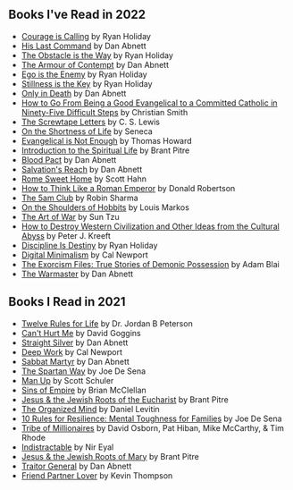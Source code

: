 ## Books I've Read in 2022
- [Courage is Calling](https://www.amazon.com/Courage-Calling-Fortune-Favors-Brave/dp/0593191676/ref=sr_1_1?crid=3I16QU4TOG2NF&keywords=courage+is+calling+ryan+holiday&qid=1641406889&sprefix=courage+is+calling%2Caps%2C138&sr=8-1) by Ryan Holiday
- [His Last Command](https://www.amazon.com/The-Lost-Gaunts-Ghosts-Omnibus/dp/1844168182/ref=tmm_pap_swatch_0?_encoding=UTF8&qid=1642534161&sr=8-1) by Dan Abnett
- [The Obstacle is the Way](https://www.amazon.com/Obstacle-Way-Timeless-Turning-Triumph/dp/1591846358/ref=sr_1_1?keywords=the+obstacle+is+the+way&qid=1643521363&s=books&sprefix=the+obstac%2Cstripbooks%2C144&sr=1-1) by Ryan Holiday
- [The Armour of Contempt](https://www.amazon.com/The-Lost-Gaunts-Ghosts-Omnibus/dp/1844168182/ref=tmm_pap_swatch_0?_encoding=UTF8&qid=1642534161&sr=8-1) by Dan Abnett
- [Ego is the Enemy](https://www.amazon.com/Ego-Enemy-Ryan-Holiday/dp/1591847818/ref=sr_1_1?keywords=ego+is+the+enemy&qid=1644513360&s=books&sprefix=ego+is+the+e%2Cstripbooks%2C224&sr=1-1) by Ryan Holiday
- [Stillness is the Key](https://www.amazon.com/Stillness-Key-Ryan-Holiday/dp/0525538585/ref=tmm_hrd_swatch_0?_encoding=UTF8&qid=1645041638&sr=8-1) by Ryan Holiday
- [Only in Death](https://www.amazon.com/The-Lost-Gaunts-Ghosts-Omnibus/dp/1844168182/ref=tmm_pap_swatch_0?_encoding=UTF8&qid=1642534161&sr=8-1) by Dan Abnett
- [How to Go From Being a Good Evangelical to a Committed Catholic in Ninety-Five Difficult Steps](https://www.amazon.com/Evangelical-Committed-Catholic-Ninety-Five-Difficult/dp/1610970330/ref=sr_1_1?keywords=how+to+go+from+being+a+good+evangelical&qid=1646164954&sprefix=How+to+go+from+being+a+%2Caps%2C169&sr=8-1) by Christian Smith
- [The Screwtape Letters](https://www.amazon.com/Screwtape-Letters-C-S-Lewis/dp/0060652934/ref=sr_1_1?keywords=screwtape+letters+by+c.s.+lewis+paperback&qid=1646758639&sprefix=screwtape+letters+by+c.s.+lewis%2Caps%2C148&sr=8-1) by C. S. Lewis
- [On the Shortness of Life](https://www.amazon.com/Shortness-Life-Seneca/dp/1941129420/ref=sr_1_4?keywords=on+the+shortness+of+life&qid=1647048061&sprefix=on+the+shortn%2Caps%2C182&sr=8-4) by Seneca
- [Evangelical is Not Enough](https://www.amazon.com/Evangelical-Not-Enough-Worship-Sacrament/dp/0898702216/ref=sr_1_1?keywords=evangelical+is+not+enough&qid=1648414409&sprefix=evangelical+is+not%2Caps%2C378&sr=8-1) by Thomas Howard
- [Introduction to the Spiritual Life](https://www.amazon.com/Introduction-Spiritual-Life-Walking-Prayer/dp/B08ZJXJXCF/ref=sr_1_1?keywords=introduction+to+the+spiritual+life+brant+pitre&qid=1649097944&sprefix=introduction+to+the+sp%2Caps%2C134&sr=8-1) by Brant Pitre
- [Blood Pact](https://www.amazon.com/gp/product/1784968153/ref=ppx_yo_dt_b_asin_title_o04_s00?ie=UTF8&psc=1) by Dan Abnett
- [Salvation's Reach](https://www.amazon.com/gp/product/1784968153/ref=ppx_yo_dt_b_asin_title_o04_s00?ie=UTF8&psc=1) by Dan Abnett
- [Rome Sweet Home](https://www.amazon.com/Rome-Sweet-Home-Journey-Catholicism/dp/0898704782/ref=sr_1_1?keywords=rome+sweet+home+scott+hahn&qid=1653320237&sprefix=rome+sw%2Caps%2C219&sr=8-1) by Scott Hahn
- [How to Think Like a Roman Emperor](https://www.amazon.com/How-to-Think-Like-Roman-Emperor-audiobook/dp/B07F9YYR62/ref=sr_1_1?keywords=how+to+think+like+a+roman+emperor&qid=1654316020&s=books&sprefix=how+to+think+lik%2Cstripbooks%2C217&sr=1-1) by Donald Robertson
- [The 5am Club](https://www.amazon.com/AM-Club-Morning-Elevate-Life/dp/1443460710/ref=sr_1_1?keywords=the+5am+club&qid=1655000718&sprefix=the+5am%2Caps%2C136&sr=8-1) by Robin Sharma
- [On the Shoulders of Hobbits](https://www.amazon.com/gp/product/0802443192/ref=ppx_yo_dt_b_asin_title_o01_s00?ie=UTF8&psc=1) by Louis Markos
- [The Art of War](https://www.amazon.com/Art-War-Sun-Tzu/dp/0486832945/) by Sun Tzu
- [How to Destroy Western Civilization and Other Ideas from the Cultural Abyss](https://www.amazon.com/Destroy-Western-Civilization-Other-Cultural/dp/B098D53WN4/ref=sr_1_1?keywords=how+to+destroy+western+civilization+kreeft&qid=1659976402&sprefix=how+to+destroy+wester%2Caps%2C272&sr=8-1) by Peter J. Kreeft
- [Discipline Is Destiny](https://www.amazon.com/Discipline-Destiny-Power-Self-Control-Virtues/dp/0593191692/ref=sr_1_1?keywords=discipline+is+destiny+ryan+holiday&qid=1666625941&qu=eyJxc2MiOiIxLjgzIiwicXNhIjoiMS42MiIsInFzcCI6IjEuNjMifQ%3D%3D&sprefix=Discip%2Caps%2C212&sr=8-1) by Ryan Holiday
- [Digital Minimalism](https://www.amazon.com/Digital-Minimalism-Choosing-Focused-Noisy/dp/0525536515/ref=sr_1_1?keywords=digital+minimalism+cal+newport&qid=1668539844&sprefix=digital+min%2Caps%2C143&sr=8-1) by Cal Newport
- [The Exorcism Files: True Stories of Demonic Possession](https://www.amazon.com/gp/product/1644135086/ref=ppx_yo_dt_b_asin_title_o04_s00?ie=UTF8&psc=1) by Adam Blai
- [The Warmaster](https://www.amazon.com/Victory-Part-Two-Warhammer-000/dp/1804070785/ref=sr_1_1?keywords=the+victory+part+2&qid=1671475754&sprefix=the+victor%2Caps%2C298&sr=8-1) by Dan Abnett

## Books I Read in 2021
- [Twelve Rules for Life](https://www.amazon.com/12-Rules-Life-Antidote-Chaos/dp/0345816021/ref=sr_1_1?crid=2YXR0031ITV1V&dchild=1&keywords=twelve+rules+for+life+by+jordan+peterson&qid=1622693242&sprefix=twelve+rules+for+li%2Caps%2C209&sr=8-1) by Dr. Jordan B Peterson
- [Can't Hurt Me](https://www.amazon.com/Cant-Hurt-Me-Master-Your/dp/1544512279/ref=sr_1_2?crid=349DJZBVBYVVK&dchild=1&keywords=can%27t+hurt+me&qid=1622693278&sprefix=can%27t+hurt%2Caps%2C231&sr=8-2) by David Goggins
- [Straight Silver](https://www.amazon.com/Saint-Gaunts-Ghosts-Omnibus/dp/1784966274/ref=sr_1_2?crid=LUZUKS9L6D9U&dchild=1&keywords=sabbat+martyr&qid=1622693300&sprefix=Sabbat+Mart%2Caps%2C204&sr=8-2) by Dan Abnett
- [Deep Work](https://www.amazon.com/Deep-Work-Focused-Success-Distracted/dp/1455586692/ref=sr_1_1?crid=1NWWTCBMQD98&dchild=1&keywords=deep+work+cal+newport&qid=1622693370&sprefix=deep+work%2Caps%2C223&sr=8-1) by Cal Newport
- [Sabbat Martyr](https://www.amazon.com/Saint-Gaunts-Ghosts-Omnibus/dp/1784966274/ref=sr_1_2?crid=LUZUKS9L6D9U&dchild=1&keywords=sabbat+martyr&qid=1622693300&sprefix=Sabbat+Mart%2Caps%2C204&sr=8-2) by Dan Abnett
- [The Spartan Way](https://www.amazon.com/The-Spartan-Way-audiobook/dp/B07FNSDN6F/ref=sr_1_1?dchild=1&keywords=the+spartan+way&qid=1626118296&sr=8-1) by Joe De Sena
- [Man Up](https://www.amazon.com/Man-Up-Scott-C-Schuler-audiobook/dp/B077K5YKX5/ref=sr_1_7?dchild=1&keywords=man+up&qid=1629321144&sr=8-7) by Scott Schuler
- [Sins of Empire](https://www.amazon.com/Sins-Empire-Gods-Blood-Powder/dp/0316407216/ref=tmm_hrd_swatch_0?_encoding=UTF8&qid=1631896301&sr=8-1) by Brian McClellan
- [Jesus & the Jewish Roots of the Eucharist](https://www.amazon.com/Jesus-Jewish-Roots-Eucharist-Unlocking/dp/0385531869/ref=tmm_pap_swatch_0?_encoding=UTF8&qid=1634185354&sr=8-1) by Brant Pitre
- [The Organized Mind](https://www.amazon.com/The-Organized-Mind-audiobook/dp/B00MH43RWK/ref=sr_1_1?dchild=1&keywords=The+organized+mind&qid=1634335352&sr=8-1) by Daniel Levitin
- [10 Rules for Resilience: Mental Toughness for Families](https://www.amazon.com/10-Rules-Resilience-Toughness-Families/dp/B08V3V9KN4/ref=sr_1_3?crid=1501YJYW1U12U&dchild=1&keywords=10+rules+for+resilience+mental+toughness+for+families&qid=1635447118&sprefix=10+rul%2Caps%2C135&sr=8-3) by Joe De Sena
- [Tribe of Millionaires](https://www.amazon.com/Tribe-Millionaires-Choice-Change-Everything/dp/B07Y5QYZ4W/ref=sr_1_1?crid=23WN7YGQR3N6H&keywords=tribe+of+millionaires&qid=1636757614&sprefix=tribe+of+mil%2Caps%2C210&sr=8-1) by David Osborn, Pat Hiban, Mike McCarthy, & Tim Rhode
- [Indistractable](https://www.amazon.com/Indistractable-Control-Your-Attention-Choose/dp/194883653X/ref=tmm_hrd_swatch_0?_encoding=UTF8&qid=1637196253&sr=8-1) by Nir Eyal
- [Jesus & the Jewish Roots of Mary](https://www.amazon.com/Jesus-Jewish-Roots-Mary-Unveiling/dp/0525572732/ref=sr_1_1?crid=OPW00Z5AX08I&keywords=jesus+and+the+jewish+roots+of+mary&qid=1638395415&sprefix=Jesus+and+the+jew%2Caps%2C220&sr=8-1) by Brant Pitre
- [Traitor General](https://www.amazon.com/gp/product/1844168190/ref=ox_sc_saved_title_1?smid=&psc=1) by Dan Abnett
- [Friend Partner Lover](https://www.amazon.com/Friends-Partners-Lovers-Takes-Marriage/dp/0800728114/ref=tmm_pap_swatch_0?_encoding=UTF8&qid=1640999518&sr=8-2) by Kevin Thompson
